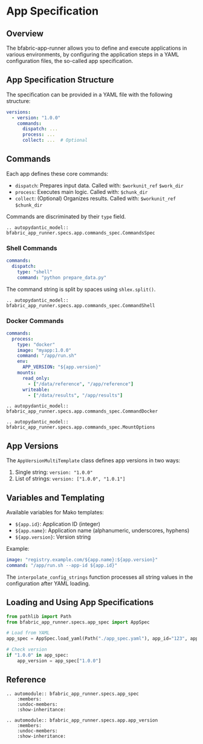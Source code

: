 # App Specification

## Overview

The bfabric-app-runner allows you to define and execute applications in various environments,
by configuring the application steps in a YAML configuration files, the so-called app specification.

## App Specification Structure

The specification can be provided in a YAML file with the following structure:

```yaml
versions:
  - version: "1.0.0"
    commands:
      dispatch: ...
      process: ...
      collect: ...  # Optional
```

## Commands

Each app defines these core commands:

- `dispatch`: Prepares input data. Called with: `$workunit_ref` `$work_dir`
- `process`: Executes main logic. Called with: `$chunk_dir`
- `collect`: (Optional) Organizes results. Called with: `$workunit_ref` `$chunk_dir`

Commands are discriminated by their `type` field.

```{eval-rst}
.. autopydantic_model:: bfabric_app_runner.specs.app.commands_spec.CommandsSpec
```

### Shell Commands

```yaml
commands:
  dispatch:
    type: "shell"
    command: "python prepare_data.py"
```

The command string is split by spaces using `shlex.split()`.

```{eval-rst}
.. autopydantic_model:: bfabric_app_runner.specs.app.commands_spec.CommandShell
```

### Docker Commands

```yaml
commands:
  process:
    type: "docker"
    image: "myapp:1.0.0"
    command: "/app/run.sh"
    env:
      APP_VERSION: "${app.version}"
    mounts:
      read_only:
        - ["/data/reference", "/app/reference"]
      writeable:
        - ["/data/results", "/app/results"]
```

```{eval-rst}
.. autopydantic_model:: bfabric_app_runner.specs.app.commands_spec.CommandDocker

.. autopydantic_model:: bfabric_app_runner.specs.app.commands_spec.MountOptions
```

## App Versions

The `AppVersionMultiTemplate` class defines app versions in two ways:

1. Single string: `version: "1.0.0"`
2. List of strings: `version: ["1.0.0", "1.0.1"]`

## Variables and Templating

Available variables for Mako templates:

- `${app.id}`: Application ID (integer)
- `${app.name}`: Application name (alphanumeric, underscores, hyphens)
- `${app.version}`: Version string

Example:

```yaml
image: "registry.example.com/${app.name}:${app.version}"
command: "/app/run.sh --app-id ${app.id}"
```

The `interpolate_config_strings` function processes all string values in the configuration after YAML loading.

## Loading and Using App Specifications

```python
from pathlib import Path
from bfabric_app_runner.specs.app_spec import AppSpec

# Load from YAML
app_spec = AppSpec.load_yaml(Path("./app_spec.yaml"), app_id="123", app_name="MyApp")

# Check version
if "1.0.0" in app_spec:
    app_version = app_spec["1.0.0"]
```

## Reference

```{eval-rst}
.. automodule:: bfabric_app_runner.specs.app_spec
    :members:
    :undoc-members:
    :show-inheritance:
```

```{eval-rst}
.. automodule:: bfabric_app_runner.specs.app.app_version
    :members:
    :undoc-members:
    :show-inheritance:
```
